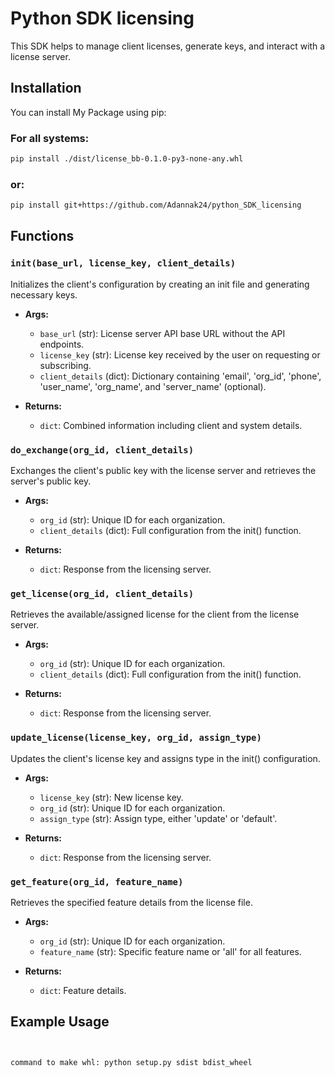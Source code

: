 # Python SDK licensing

This SDK helps to manage client licenses, generate keys, and interact with a license server.

## Installation

You can install My Package using pip:

### For all systems:
```sh
pip install ./dist/license_bb-0.1.0-py3-none-any.whl
```

### or:
```sh
pip install git+https://github.com/Adannak24/python_SDK_licensing
```

## Functions

### `init(base_url, license_key, client_details)`

Initializes the client's configuration by creating an init file and generating necessary keys.

- **Args:**
  - `base_url` (str): License server API base URL without the API endpoints.
  - `license_key` (str): License key received by the user on requesting or subscribing.
  - `client_details` (dict): Dictionary containing 'email', 'org_id', 'phone', 'user_name', 'org_name', and 'server_name' (optional).

- **Returns:**
  - `dict`: Combined information including client and system details.

### `do_exchange(org_id, client_details)`

Exchanges the client's public key with the license server and retrieves the server's public key.

- **Args:**
  - `org_id` (str): Unique ID for each organization.
  - `client_details` (dict): Full configuration from the init() function.

- **Returns:**
  - `dict`: Response from the licensing server.

### `get_license(org_id, client_details)`

Retrieves the available/assigned license for the client from the license server.

- **Args:**
  - `org_id` (str): Unique ID for each organization.
  - `client_details` (dict): Full configuration from the init() function.

- **Returns:**
  - `dict`: Response from the licensing server.

### `update_license(license_key, org_id, assign_type)`

Updates the client's license key and assigns type in the init() configuration.

- **Args:**
  - `license_key` (str): New license key.
  - `org_id` (str): Unique ID for each organization.
  - `assign_type` (str): Assign type, either 'update' or 'default'.

- **Returns:**
  - `dict`: Response from the licensing server.

### `get_feature(org_id, feature_name)`

Retrieves the specified feature details from the license file.

- **Args:**
  - `org_id` (str): Unique ID for each organization.
  - `feature_name` (str): Specific feature name or 'all' for all features.

- **Returns:**
  - `dict`: Feature details.

## Example Usage

```python


command to make whl: python setup.py sdist bdist_wheel
